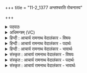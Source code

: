 +++
title = "11-2_1377 अन्तश्चरति रोचनास्य"

+++
<details><summary>पदपाठः</summary>

अ꣣न्त꣡रिति꣢। च꣣रति। रोचना꣢। अ꣣स्य꣢। प्रा꣣णा꣢त्। प्र꣣। आना꣢त्। अ꣣पानती꣢। अ꣣प। अनती꣢। वि। अ꣣ख्यत्। महिषः꣢। दि꣡व꣢꣯म्। १३७७।
</details>

<details><summary>अधिमन्त्रम् (VC)</summary>

- आत्मा सूर्यो वा
- सार्पराज्ञी
- गायत्री
- षड्जः
</details>

<details><summary>हिन्दी : आचार्य रामनाथ वेदालंकार - विषयः</summary>

द्वितीय ऋचा की व्याख्या पूर्वार्चिक में ६३१ क्रमाङ्क पर सूर्य और परमात्मा के विषय में की जा चुकी है। यहाँ प्राणरूप सूर्य का वर्णन करते हैं।
</details>

<details><summary>हिन्दी : आचार्य रामनाथ वेदालंकार - पदार्थः</summary>

पदार्थान्वय -  (अस्य) इस प्राणरूप सूर्य की (रोचना) दीप्ति अर्थात् प्रभावशक्ति (प्राणाद् अपानती) प्राणन-क्रिया के पश्चात् अपान की क्रिया करती हुई (अन्तः) शरीर के अन्दर (चरति) विचरण करती है। (महिषः) महान्प्राण (दिवम्) शरीर के मूर्धा को भी (व्यख्यत्) प्रकाशित करता है ॥२॥
</details>

<details><summary>हिन्दी : आचार्य रामनाथ वेदालंकार - भावार्थः</summary>

भावार्थ -  जैसे बाह्य सौर जगत् में सूर्य ग्रह-उपग्रहों को धारण करता है,वैसे ही मानव-शरीर में जीवात्मासहित प्राण,मन,बुद्धि,मस्तिष्क,इन्द्रियों आदि को धारण करता है ॥२॥
</details>

<details><summary>संस्कृत : आचार्य रामनाथ वेदालंकार - विषयः</summary>

द्वितीया ऋक् पूर्वार्चिके ६३१ क्रमाङ्के सूर्यस्य परमात्मनश्च विषये व्याख्याता। अत्र प्राणरूपं सूर्यं वर्णयति।
</details>

<details><summary>संस्कृत : आचार्य रामनाथ वेदालंकार - पदार्थः</summary>

पदार्थान्वय -  (अस्य) प्राणात्मनः सूर्यस्य (रोचना) दीप्तिः प्रभावशक्तिरिति यावत् (प्राणाद् अपानती) प्राणनक्रियोत्तरम् अपानक्रियां कुर्वती (अन्तः) शरीराभ्यन्तरे (चरति) विचरति। (महिषः) महान् प्राणः (दिवम्) देहस्थं मूर्धानमपि (व्यख्यत्) प्रकाशयति ॥२॥२
</details>

<details><summary>संस्कृत : आचार्य रामनाथ वेदालंकार - भावार्थः</summary>

भावार्थ -  यथा बाह्ये सौरजगति सूर्यो ग्रहोपग्रहान् धारयति,तथैव मानवदेहे जीवात्मना सहचरितः प्राणमनोबुद्धिमस्तिष्केन्द्रियादीनि धारयति ॥२॥
</details>